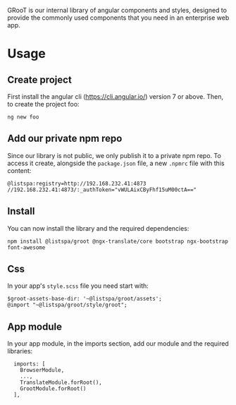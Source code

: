GRooT is our internal library of angular components and styles, designed to 
provide the commonly used components that you need in an enterprise web app.

# Usage

## Create project

First install the angular cli (https://cli.angular.io/) version 7 or above.
Then, to create the project foo:

```
ng new foo
```

## Add our private npm repo

Since our library is not public, we only publish it to a private npm repo.
To access it create, alongside the `package.json` file, a new `.npmrc` file 
with this content:

```
@listspa:registry=http://192.168.232.41:4873
//192.168.232.41:4873/:_authToken="vWULAixCByFhf15uM00ctA=="
```

## Install

You can now install the library and the required dependencies:
 
```
npm install @listspa/groot @ngx-translate/core bootstrap ngx-bootstrap font-awesome
```

## Css

In your app's `style.scss` file you need start with:

```
$groot-assets-base-dir: '~@listspa/groot/assets';
@import "~@listspa/groot/style/groot";
```

## App module

In your app module, in the imports section, add our module and the required libraries:

```
  imports: [
    BrowserModule,
    ...,
    TranslateModule.forRoot(),
    GrootModule.forRoot()
  ],
```
